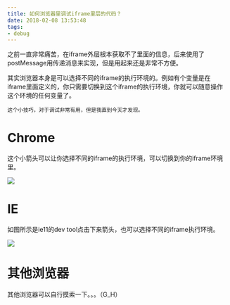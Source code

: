 ```yaml
---
title: 如何浏览器里调试iframe里层的代码？
date: 2018-02-08 13:53:48
tags:
- debug
---
```


之前一直非常痛苦，在iframe外层根本获取不了里面的信息，后来使用了postMessage用传递消息来实现，但是用起来还是非常不方便。

其实浏览器本身是可以选择不同的iframe的执行环境的。例如有个变量是在iframe里面定义的，你只需要切换到这个iframe的执行环境，你就可以随意操作这个环境的任何变量了。

`这个小技巧，对于调试非常有用，但是我直到今天才发现。`

# Chrome

这个小箭头可以让你选择不同的iframe的执行环境，可以切换到你的iframe环境里。

![](http://p3alsaatj.bkt.clouddn.com/20180208135509_koFmKH_Screenshot.jpeg)


# IE 

如图所示是ie11的dev tool点击下来箭头，也可以选择不同的iframe执行环境。

![](http://p3alsaatj.bkt.clouddn.com/20180208135527_niIzO1_Screenshot.jpeg)

# 其他浏览器

其他浏览器可以自行摸索一下。。。（G_H）

  [1]: /img/bVN4Hs
  [2]: /img/bVN4Jb